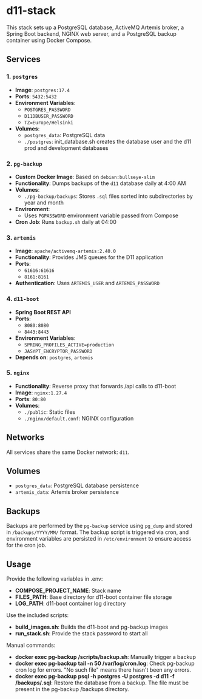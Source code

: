 # d11-stack
This stack sets up a PostgreSQL database, ActiveMQ Artemis broker, a Spring Boot backend, NGINX web server, and a PostgreSQL backup container using Docker Compose.

## Services

### 1. `postgres`
- **Image**: `postgres:17.4`
- **Ports**: `5432:5432`
- **Environment Variables**:
  - `POSTGRES_PASSWORD`
  - `D11DBUSER_PASSWORD`
  - `TZ=Europe/Helsinki`
- **Volumes**:
  - `postgres_data`: PostgreSQL data
  - `./postgres`: init_database.sh creates the database user and the d11 prod and development databases

### 2. `pg-backup`
- **Custom Docker Image**: Based on `debian:bullseye-slim`
- **Functionality**: Dumps backups of the `d11` database daily at 4:00 AM
- **Volumes**:
  - `./pg-backup/backups`: Stores `.sql` files sorted into subdirectories by year and month
- **Environment**:
  - Uses `PGPASSWORD` environment variable passed from Compose
- **Cron Job**: Runs `backup.sh` daily at 04:00

### 3. `artemis`
- **Image**: `apache/activemq-artemis:2.40.0`
- **Functionality**: Provides JMS queues for the D11 application
- **Ports**:
  - `61616:61616`
  - `8161:8161`
- **Authentication**: Uses `ARTEMIS_USER` and `ARTEMIS_PASSWORD`

### 4. `d11-boot`
- **Spring Boot REST API**
- **Ports**:
  - `8080:8080`
  - `8443:8443`
- **Environment Variables**:
  - `SPRING_PROFILES_ACTIVE=production`
  - `JASYPT_ENCRYPTOR_PASSWORD`
- **Depends on**: `postgres`, `artemis`

### 5. `nginx`
- **Functionality**: Reverse proxy that forwards /api calls to d11-boot
- **Image**: `nginx:1.27.4`
- **Ports**: `80:80`
- **Volumes**:
  - `./public`: Static files
  - `./nginx/default.conf`: NGINX configuration

## Networks

All services share the same Docker network: `d11`.

## Volumes

- `postgres_data`: PostgreSQL database persistence
- `artemis_data`: Artemis broker persistence

## Backups

Backups are performed by the `pg-backup` service using `pg_dump` and stored in `/backups/YYYY/MM/` format. The backup script is triggered via cron, and environment variables are persisted in `/etc/environment` to ensure access for the cron job.

## Usage

Provide the following variables in .env:
- **COMPOSE_PROJECT_NAME**: Stack name
- **FILES_PATH**: Base directory for d11-boot container file storage
- **LOG_PATH**: d11-boot container log directory

Use the included scripts:
- **build_images.sh**: Builds the d11-boot and pg-backup images
- **run_stack.sh**: Provide the stack password to start all

Manual commands:
- **docker exec pg-backup /scripts/backup.sh**: Manually trigger a backup
- **docker exec pg-backup tail -n 50 /var/log/cron.log**: Check pg-backup cron log for errors. "No such file" means there hasn't been any errors.
- **docker exec pg-backup psql -h postgres -U postgres -d d11 -f /backups/<filename>.sql**: Restore the database from a backup. The file must be present in the pg-backup /backups directory.
